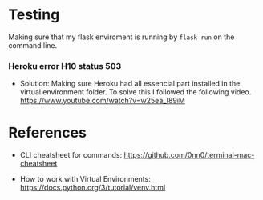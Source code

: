 # Testing

Making sure that my flask enviroment is running by `flask run` on the command line.

### Heroku error H10 status 503
* Solution: Making sure Heroku had all essencial part installed in the virtual environment folder. To solve this I followed the following video. https://www.youtube.com/watch?v=w25ea_I89iM


# References

* CLI cheatsheet for commands: https://github.com/0nn0/terminal-mac-cheatsheet

* How to work with Virtual Environments: https://docs.python.org/3/tutorial/venv.html